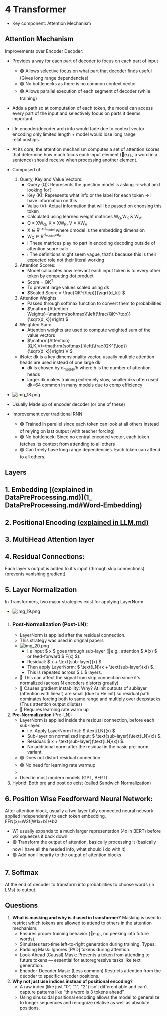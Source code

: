 # 4 Transformer

- Key component: Attention Mechanism

## Attention Mechanism

Improvements over Encoder Decoder:

- Provides a way for each part of decoder to focus on each part of input
    - 🟢 Allows selective focus on what part that decoder finds useful (Gives long range dependencies)
    - 🟢 No bottlenecks as there is no common context vector
    - 🟢 Allows parallel execution of each segment of decoder (while training)

- Adds a path so at computation of each token, the model can access every part of the input and selectively focus on
  parts it deems important.
- ℹ️ In encoder/decoder arch info would fade due to context vector encoding only limited length + model would lose long
  range relationships.
- At its core, the attention mechanism computes a set of attention scores that determine how much focus each input
  element (📌e.g., a word in a sentence) should receive when processing another element.
- Composed of:
    1. Query, Key and Value Vectors:
        - Query (Q): Represents the question model is asking -> what am I looking for?
        - Key (K): Represents what info or the label for each token -> I have information on this
        - Value (V): Actual information that will be passed on choosing this token
        - Calculated using learned weight matrices W<sub>Q</sub>,W<sub>K</sub> & W<sub>V</sub>.
        - Q = XW<sub>Q</sub>, K = XW<sub>K</sub>, V = XW<sub>V</sub>
        - X ∈ R<sup>nxd<sub>model</sub></sup> where dmodel is the embedding dimension
        - W<sub>Q</sub> ∈ R<sup>d<sub>model</sub>×d<sub>k</sub></sup>
        - ℹ️ These matrices play no part in encoding decoding outside of attention score calc
        - ℹ️ The definitions might seem vague, that's because this is their expected role not their literal working
    2. Attention Scores:
        - Model calculates how relevant each input token is to every other token by computing dot product
        - Score = QK<sup>T</sup>
        - To prevent large values scaled using dk
        - $Scaled Score = \frac{QK^{\top}}{\sqrt{d_k}} $
    3. Attention Weights
        - Passed through softmax function to convert them to probabilities
        - $\mathrm{Attention Weights}=\mathrm{softmax}\!\left(\frac{QK^{\top}}{\sqrt{d_k}}\right) $
    4. Weighted Sum:
        - Attention weights are used to compute weighted sum of the value vectors
        - $\mathrm{Attention}(Q,K,V)=\mathrm{softmax}\!\left(\frac{QK^{\top}}{\sqrt{d_k}}\right) V $

    - ℹ️Note: dk is a key dimensionality vector, usually multiple attention heads are used instead of one large dk
        - dk is chosen by d<sub>model</sub>/h where h is the number of attention heads
        - larger dk makes training extremely slow, smaller dks often used. dk=64 common in many models due to comp
          efficiency

- ![img_18.png](Images/img_18.png)
- Usually Made up of encoder decoder (or one of these)
- Improvement over traditional RNN
    - 🟢 Trained in parallel since each token can look at all others instead of relying on last output (with teacher
      forcing)
    - 🟢 No bottleneck: Since no central encoded vector, each token fetches its context from attending to all others
    - 🟢 Can freely have long range dependencies. Each token can attend to all others.

## Layers

## 1. **Embedding** [(explained in DataPreProcessing.md)](1_ DataPreProcessing.md#Word-Embedding)

## 2. **Positional** Encoding [(explained in LLM.md)](5_LLM.md#positional-encoding)

## 3. **MultiHead** Attention layer

## 4. **Residual Connections**:

Each layer's output is added to it's input (through skip connections) (prevents vanishing gradient)

## 5. **Layer Normalization**

In Transformers, two major strategies exist for applying LayerNorm

- ![img_19.png](Images/img_19.png)

1. ### **Post-Normalization** (Post-LN):
    - LayerNorm is applied after the residual connection.
    - This strategy was used in orignal papers
    - ![img_20.png](Images/img_20.png)
        - i.e Input $ x $ goes through sub-layer (📌e.g., attention $ A(x) $ or feed-forward $ F(x) $).
        - Residual: $ x + \text{sub-layer}(x) $.
        - Then apply LayerNorm: $ \text{LN}(x + \text{sub-layer}(x)) $.
        - This is repeated across $ L $ layers.
    - 🔴 This can affect the signal from skip connection since it's normalized (across N encoders distorts greatly)
    - 🔴 Causes gradient instability: Why? At init outputs of sublayer (attention with linear) are small (due to He init)
      so residual path
      dominates forcing both to same range and multiply over deepstacks.(Thus attention output dilutes)
    - 🔴 Requires learning rate warm up
2. **Pre-Normalization** (Pre-LN):
    - LayerNorm is applied inside the residual connection, before each sub-layer.
        - i.e. Apply LayerNorm first: $ \text{LN}(x) $
        - Sub-layer on normalized input: $ \text{sub-layer}(\text{LN}(x)) $.
        - Residual: $ x + \text{sub-layer}(\text{LN}(x)) $.
        - No additional norm after the residual in the basic pre-norm variant.
    - 🟢 Does not distort residual connection
    - 🟢 No need for learning rate warmup
    -
    - Used in most modern models (GPT, BERT)
3. Hybrid: Both pre and post do exist (called Sandwich Normalization)

## 6. Position Wise Feedforward Neural Network:

After attention block, usually a two layer fully connected neural network applied independently to each token
embedding.  
FFN(x)=W2​f(W1​x+b1​)+b2​

- W1 usually expands to a much larger representation (4x in BERT) before w2 squeezes it back down
- 🟢 Transform the output of attention, basically processing it (basically now i have all the needed info, what should i
  do with it)
- 🟢 Add non-linearity to the output of attention blocks

## 7. Softmax

At the end of decoder to transform into probabilities to choose words (in LMs) to output.

## Questions

1. **What is masking and why is it used in transformer?**
   Masking is used to restrict which tokens are allowed to attend to others in the attention mechanism.
   - Ensures proper training behavior (📌e.g., no peeking into future words).
   - Simulates test-time left-to-right generation during training.
   Types:
   - Padding Mask: Ignores [PAD] tokens during attention.
   - Look-Ahead (Causal) Mask: Prevents a token from attending to future tokens — essential for autoregressive
   tasks like text generation.
   - Encoder-Decoder Mask: (Less common) Restricts attention from the decoder to specific encoder positions.
2. **Why not just use indices instead of positional encoding?**
   - A raw index (like just "0", "1", "2") isn’t differentiable and can't capture patterns like “this word is 3
   tokens ahead”.
   - Using sinusoidal positional encoding allows the model to generalize to longer sequences and recognize
   relative as well as absolute positions.